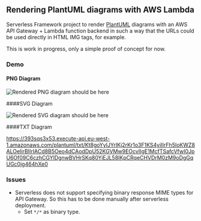 ## Rendering PlantUML diagrams with AWS Lambda

Serverless Framework project to render [PlantUML](http://plantuml.com) diagrams with an AWS API Gateway + Lambda
function backend in such a way that the URLs could be used directly in HTML IMG tags, for example.

This is work in progress, only a simple proof of concept for now.

### Demo

#### PNG Diagram

![Rendered PNG diagram should be here](https://393sqs3x53.execute-api.eu-west-1.amazonaws.com/plantuml/png/Kt8goYylJYrIKj2rKr1o3F1KS4yiIIrFh5IoKWZ8ALOeIirBIIrIACd8B5Oeo4dCAodDpU52KGVMw9EOcvIIgE1McfTSafcVfwI0JpU6Of09C6czhCGYlDgnwBVHrSKq80YiEJL58IKpCRqeCHVDrM0zM9oDgGqUGc0jg464hXe0)

####SVG Diagram 

![Rendered SVG diagram should be here](https://393sqs3x53.execute-api.eu-west-1.amazonaws.com/plantuml/svg/Kt8goYylJYrIKj2rKr1o3F1KS4yiIIrFh5IoKWZ8ALOeIirBIIrIACd8B5Oeo4dCAodDpU52KGVMw9EOcvIIgE1McfTSafcVfwI0JpU6Of09C6czhCGYlDgnwBVHrSKq80YiEJL58IKpCRqeCHVDrM0zM9oDgGqUGc0jg464hXe0)

####TXT Diagram

https://393sqs3x53.execute-api.eu-west-1.amazonaws.com/plantuml/txt/Kt8goYylJYrIKj2rKr1o3F1KS4yiIIrFh5IoKWZ8ALOeIirBIIrIACd8B5Oeo4dCAodDpU52KGVMw9EOcvIIgE1McfTSafcVfwI0JpU6Of09C6czhCGYlDgnwBVHrSKq80YiEJL58IKpCRqeCHVDrM0zM9oDgGqUGc0jg464hXe0

### Issues
- Serverless does not support specifying binary response MIME types for API Gateway. So this has to be done manually after serverless deployment.
    - Set `*/*` as binary type.

